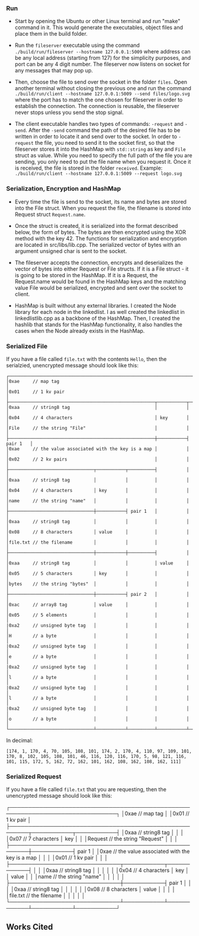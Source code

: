 ### Run 

- Start by opening the Ubuntu or other Linux terminal and run "make" command in it.
This would generate the executables, object files and place them in the build folder. 

- Run the `fileserver` executable using the command `./build/run/fileserver --hostname 127.0.0.1:5009` where address can be any local address (starting from 127) for the simplicity purposes, and port can be any 4 digit number. The fileserver now listens on socket for any messages that may pop up. 

- Then, choose the file to send over the socket in the folder `files`. Open another terminal without closing the previous one and run the command `./build/run/client --hostname 127.0.0.1:5009 --send files/logo.svg` where the port has to match the one chosen for fileserver in order to establish the connection. The connection is reusable, the fileserver never stops unless you send the stop signal.

- The client executable handles two types of commands: `-request` and `-send`. After the `-send` command the path of the desired file has to be written in order to locate it and send over to the socket. In order to `-request` the file, you need to send it to the socket first, so that the fileserver stores it into the HashMap with `std::string` as key and `File` struct as value. While you need to specify the full path of the file you are sending, you only need to put the file name when you request it. Once it is received, the file is stored in the folder `received`.
Example: `./build/run/client --hostname 127.0.0.1:5009 --request logo.svg`


### Serialization, Encryption and HashMap 

- Every time the file is send to the socket, its name and bytes are stored into the File struct. When you request the file, the filename is stored into Request struct `Request.name`. 

- Once the struct is created, it is serialized into the format described below, the form of bytes. The bytes are then encrypted using the XOR method with the key 42. The functions for serialization and encryption are located in src/libs/lib.cpp. The serialized vector of bytes with an argument unsigned char is sent to the socket. 

- The fileserver accepts the connection, encrypts and deserializes the vector of bytes into either Request or File structs. If it is a File struct - it is going to be stored in the HashMap. If it is a Request, the Request.name would be found in the HashMap keys and the matching value File would be serialized, encrypted and sent over the socket to client. 

- HashMap is built without any external libraries. I created the Node library for each node in the linkedlist. I as well created the linkedlist in linkedlistlib.cpp as a backbone of the HashMap. Then, I created the hashlib that stands for the HashMap functionality, it also handles the cases when the Node already exists in the HashMap. 

### Serialized File

If you have a file called `file.txt` with the contents `Hello`, then the serialzied, unencrypted message should look like this:

```
┌───────────────────────────────────────────────────────────────────────────────┐
│0xae     // map tag                                                            │
│0x01     // 1 kv pair                                                          │
├───────────────────────────────────────────────────────┬───────────┬───────────┤
│0xaa     // string8 tag                                │           │           │
│0x04     // 4 characters                               │ key       │           │
│File     // the string "File"                          │           │           │
├───────────────────────────────────────────────────────┼───────────┤  pair 1   │
│0xae     // the value associated with the key is a map │           │           │
│0x02     // 2 kv pairs                                 │           │           │
├────────────────────────────────┬───────────┬──────────┤           │           │
│0xaa     // string8 tag         │           │          │           │           │
│0x04     // 4 characters        │ key       │          │           │           │
│name     // the string "name"   │           │          │           │           │
├────────────────────────────────┼───────────┤ pair 1   │           │           │
│0xaa     // string8 tag         │           │          │           │           │
│0x08     // 8 characters        │ value     │          │           │           │
│file.txt // the filename        │           │          │           │           │
├────────────────────────────────┼───────────┼──────────┤           │           │
│0xaa     // string8 tag         │           │          │ value     │           │
│0x05     // 5 characters        │ key       │          │           │           │
│bytes    // the string "bytes"  │           │          │           │           │
├────────────────────────────────┼───────────┤ pair 2   │           │           │
│0xac     // array8 tag          │ value     │          │           │           │
│0x05     // 5 elements          │           │          │           │           │
|0xa2     // unsigned byte tag   │           │          │           │           │
│H        // a byte              │           │          │           │           │
|0xa2     // unsigned byte tag   │           │          │           │           │
│e        // a byte              │           │          │           │           │
|0xa2     // unsigned byte tag   │           │          │           │           │
│l        // a byte              │           │          │           │           │
|0xa2     // unsigned byte tag   │           │          │           │           │
│l        // a byte              │           │          │           │           │
|0xa2     // unsigned byte tag   │           │          │           │           │
│o        // a byte              │           │          │           │           │
└────────────────────────────────┴───────────┴──────────┴───────────┴───────────┘           
```

In decimal:
```
[174, 1, 170, 4, 70, 105, 108, 101, 174, 2, 170, 4, 110, 97, 109, 101, 170, 8, 102, 105, 108, 101, 46, 116, 120, 116, 170, 5, 98, 121, 116, 101, 115, 172, 5, 162, 72, 162, 101, 162, 108, 162, 108, 162, 111]
```


### Serialized Request

If you have a file called `file.txt` that you are requesting, then the unencrypted message should look like this:

┌───────────────────────────────────────────────────────────────────────────────┐
│0xae     // map tag                                                            │
│0x01     // 1 kv pair                                                          │
├───────────────────────────────────────────────────────┬───────────┬───────────┤
│0xaa     // string8 tag                                │           │           │
│0x07     // 7 characters                               │ key       │           │
│Request  // the string "Request"                       │           │           │
├───────────────────────────────────────────────────────┼───────────┤  pair 1   │
│0xae     // the value associated with the key is a map │           │           │
│0x01     // 1 kv pair                                  │           │           │
├──────────────────────────────┬───────────┬────────────┤           │           │
│0xaa     // string8 tag       │           │            │           │           │
│0x04     // 4 characters      │ key       │            │ value     │           │
│name     // the string "name" │           │            │           │           │
├──────────────────────────────┼───────────┤ pair 1     │           │           │
│0xaa     // string8 tag       │           │            │           │           │
│0x08     // 8 characters      │ value     │            │           │           │
│file.txt // the filename      │           │            │           │           │
└──────────────────────────────┴───────────┴────────────┴───────────┴───────────┘           



## Works Cited

[0]: https://studentaffairs.lehigh.edu/content/code-conduct
[1]: https://www.markdownguide.org/basic-syntax#reference-style-links
[2]: http://crasseux.com/books/ctutorial/Building-a-library.html#Building%20a%20library
[3]: https://support.zoom.us/hc/en-us/articles/201362473-Local-recording
[4]: http://gitlab.cse.lehigh.edu/arm320-cse109/homeworks/homework-8
[5]: https://www.tutorialspoint.com/unix_sockets/socket_quick_guide.htm
[6]: https://www.technical-recipes.com/2014/getting-started-with-client-server-applications-in-c/
[7]: http://gitlab.cse.lehigh.edu/cse109/spring-2022/assignments/homework-5
[8]: https://www.csl.mtu.edu/cs4411.ck/www/NOTES/process/shm/example-1.html
